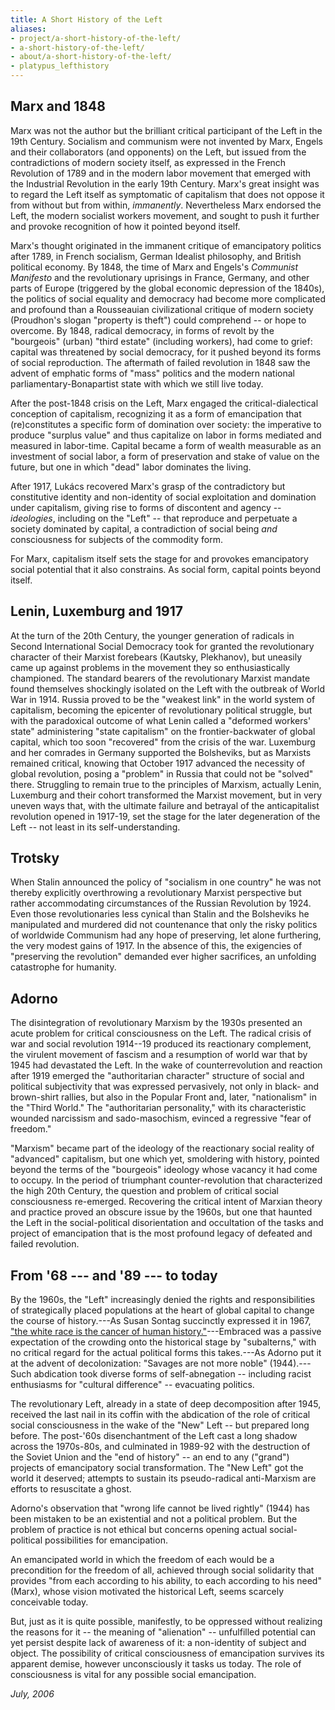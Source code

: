 ```yaml
---
title: A Short History of the Left
aliases:
- project/a-short-history-of-the-left/
- a-short-history-of-the-left/
- about/a-short-history-of-the-left/
- platypus_lefthistory
---
```

## Marx and 1848

Marx was not the author but the brilliant critical participant of the Left in the 19th Century. Socialism and communism were not invented by Marx, Engels and their collaborators (and opponents) on the Left, but issued from the contradictions of modern society itself, as expressed in the French Revolution of 1789 and in the modern labor movement that emerged with the Industrial Revolution in the early 19th Century. Marx's great insight was to regard the Left itself as symptomatic of capitalism that does not oppose it from without but from within, _immanently_. Nevertheless Marx endorsed the Left, the modern socialist workers movement, and sought to push it further and provoke recognition of how it pointed beyond itself.

Marx's thought originated in the immanent critique of emancipatory politics after 1789, in French socialism, German Idealist philosophy, and British political economy. By 1848, the time of Marx and Engels's _Communist Manifesto_ and the revolutionary uprisings in France, Germany, and other parts of Europe (triggered by the global economic depression of the 1840s), the politics of social equality and democracy had become more complicated and profound than a Rousseauian civilizational critique of modern society (Proudhon's slogan "property is theft") could comprehend -- or hope to overcome. By 1848, radical democracy, in forms of revolt by the "bourgeois" (urban) "third estate" (including workers), had come to grief: capital was threatened by social democracy, for it pushed beyond its forms of social reproduction. The aftermath of failed revolution in 1848 saw the advent of emphatic forms of "mass" politics and the modern national parliamentary-Bonapartist state with which we still live today.

After the post-1848 crisis on the Left, Marx engaged the critical-dialectical conception of capitalism, recognizing it as a form of emancipation that (re)constitutes a specific form of domination over society: the imperative to produce "surplus value" and thus capitalize on labor in forms mediated and measured in labor-time. Capital became a form of wealth measurable as an investment of social labor, a form of preservation and stake of value on the future, but one in which "dead" labor dominates the living.

After 1917, Lukács recovered Marx's grasp of the contradictory but constitutive identity and non-identity of social exploitation and domination under capitalism, giving rise to forms of discontent and agency -- _ideologies_, including on the "Left" -- that reproduce and perpetuate a society dominated by capital, a contradiction of social being _and_ consciousness for subjects of the commodity form.

For Marx, capitalism itself sets the stage for and provokes emancipatory social potential that it also constrains. As social form, capital points beyond itself.

## Lenin, Luxemburg and 1917

At the turn of the 20th Century, the younger generation of radicals in Second International Social Democracy took for granted the revolutionary character of their Marxist forebears (Kautsky, Plekhanov), but uneasily came up against problems in the movement they so enthusiastically championed. The standard bearers of the revolutionary Marxist mandate found themselves shockingly isolated on the Left with the outbreak of World War in 1914. Russia proved to be the "weakest link" in the world system of capitalism, becoming the epicenter of revolutionary political struggle, but with the paradoxical outcome of what Lenin called a "deformed workers' state" administering "state capitalism" on the frontier-backwater of global capital, which too soon "recovered" from the crisis of the war. Luxemburg and her comrades in Germany supported the Bolsheviks, but as Marxists remained critical, knowing that October 1917 advanced the necessity of global revolution, posing a "problem" in Russia that could not be "solved" there. Struggling to remain true to the principles of Marxism, actually Lenin, Luxemburg and their cohort transformed the Marxist movement, but in very uneven ways that, with the ultimate failure and betrayal of the anticapitalist revolution opened in 1917-19, set the stage for the later degeneration of the Left -- not least in its self-understanding.

## Trotsky

When Stalin announced the policy of "socialism in one country" he was not thereby explicitly overthrowing a revolutionary Marxist perspective but rather accommodating circumstances of the Russian Revolution by 1924. Even those revolutionaries less cynical than Stalin and the Bolsheviks he manipulated and murdered did not countenance that only the risky politics of worldwide Communism had any hope of preserving, let alone furthering, the very modest gains of 1917. In the absence of this, the exigencies of "preserving the revolution" demanded ever higher sacrifices, an unfolding catastrophe for humanity.

## Adorno

The disintegration of revolutionary Marxism by the 1930s presented an acute problem for critical consciousness on the Left. The radical crisis of war and social revolution 1914--19 produced its reactionary complement, the virulent movement of fascism and a resumption of world war that by 1945 had devastated the Left. In the wake of counterrevolution and reaction after 1919 emerged the "authoritarian character" structure of social and political subjectivity that was expressed pervasively, not only in black- and brown-shirt rallies, but also in the Popular Front and, later, "nationalism" in the "Third World." The "authoritarian personality," with its characteristic wounded narcissism and sado-masochism, evinced a regressive "fear of freedom."

"Marxism" became part of the ideology of the reactionary social reality of "advanced" capitalism, but one which yet, smoldering with history, pointed beyond the terms of the "bourgeois" ideology whose vacancy it had come to occupy. In the period of triumphant counter-revolution that characterized the high 20th Century, the question and problem of critical social consciousness re-emerged. Recovering the critical intent of Marxian theory and practice proved an obscure issue by the 1960s, but one that haunted the Left in the social-political disorientation and occultation of the tasks and project of emancipation that is the most profound legacy of defeated and failed revolution.

## From '68 --- and '89 --- to today


By the 1960s, the "Left" increasingly denied the rights and responsibilities of strategically placed populations at the heart of global capital to change the course of history.---As Susan Sontag succinctly expressed it in 1967, ["the white race is the cancer of human history."](https://en.wikipedia.org/wiki/Susan_Sontag#Controversies)---Embraced was a passive expectation of the crowding onto the historical stage by "subalterns," with no critical regard for the actual political forms this takes.---As Adorno put it at the advent of decolonization: "Savages are not more noble" (1944).---Such abdication took diverse forms of self-abnegation -- including racist enthusiasms for "cultural difference" -- evacuating politics.

The revolutionary Left, already in a state of deep decomposition after 1945, received the last nail in its coffin with the abdication of the role of critical social consciousness in the wake of the "New" Left -- but prepared long before. The post-'60s disenchantment of the Left cast a long shadow across the 1970s-80s, and culminated in 1989-92 with the destruction of the Soviet Union and the "end of history" -- an end to any ("grand") projects of emancipatory social transformation. The "New Left" got the world it deserved; attempts to sustain its pseudo-radical anti-Marxism are efforts to resuscitate a ghost.

Adorno's observation that "wrong life cannot be lived rightly" (1944) has been mistaken to be an existential and not a political problem. But the problem of practice is not ethical but concerns opening actual social-political possibilities for emancipation.

An emancipated world in which the freedom of each would be a precondition for the freedom of all, achieved through social solidarity that provides "from each according to his ability, to each according to his need" (Marx), whose vision motivated the historical Left, seems scarcely conceivable today.

But, just as it is quite possible, manifestly, to be oppressed without realizing the reasons for it -- the meaning of "alienation" -- unfulfilled potential can yet persist despite lack of awareness of it: a non-identity of subject and object. The possibility of critical consciousness of emancipation survives its apparent demise, however unconsciously it tasks us today. The role of consciousness is vital for any possible social emancipation.

*July, 2006*
